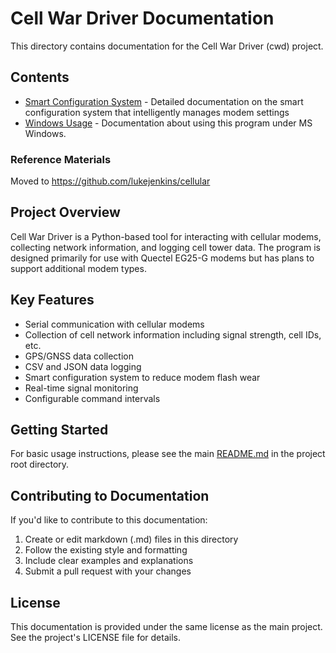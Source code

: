# Cell War Driver Documentation

This directory contains documentation for the Cell War Driver (cwd) project.

## Contents

- [Smart Configuration System](smart_configuration.md) - Detailed documentation on the smart configuration system that intelligently manages modem settings
- [Windows Usage](windows_usage.md) - Documentation about using this program under MS Windows.

### Reference Materials

Moved to <https://github.com/lukejenkins/cellular>

## Project Overview

Cell War Driver is a Python-based tool for interacting with cellular modems, collecting network information, and logging cell tower data. The program is designed primarily for use with Quectel EG25-G modems but has plans to support additional modem types.

## Key Features

- Serial communication with cellular modems
- Collection of cell network information including signal strength, cell IDs, etc.
- GPS/GNSS data collection
- CSV and JSON data logging
- Smart configuration system to reduce modem flash wear
- Real-time signal monitoring
- Configurable command intervals

## Getting Started

For basic usage instructions, please see the main [README.md](../README.md) in the project root directory.

## Contributing to Documentation

If you'd like to contribute to this documentation:

1. Create or edit markdown (.md) files in this directory
2. Follow the existing style and formatting
3. Include clear examples and explanations
4. Submit a pull request with your changes

## License

This documentation is provided under the same license as the main project. See the project's LICENSE file for details.

